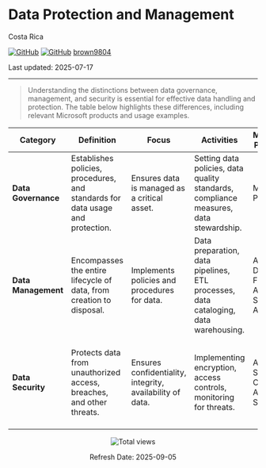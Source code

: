 # Data Protection and Management

Costa Rica

[![GitHub](https://badgen.net/badge/icon/github?icon=github&label)](https://github.com)
[![GitHub](https://img.shields.io/badge/--181717?logo=github&logoColor=ffffff)](https://github.com/)
[brown9804](https://github.com/brown9804)

Last updated: 2025-07-17

----------

> Understanding the distinctions between data governance, management, and security is essential for effective data handling and protection. The table below highlights these differences, including relevant Microsoft products and usage examples. 

| **Category**       | **Definition**                                                                 | **Focus**                                      | **Activities**                                                                 | **Microsoft Products**                          | **Examples of Use**                                                                 |
|--------------------|--------------------------------------------------------------------------------|------------------------------------------------|--------------------------------------------------------------------------------|------------------------------------------------|-------------------------------------------------------------------------------------|
| **Data Governance**| Establishes policies, procedures, and standards for data usage and protection. | Ensures data is managed as a critical asset.   | Setting data policies, data quality standards, compliance measures, data stewardship. | Microsoft Purview                              | Defining data policies for compliance with GDPR, managing data lineage.             |
| **Data Management**| Encompasses the entire lifecycle of data, from creation to disposal.           | Implements policies and procedures for data.   | Data preparation, data pipelines, ETL processes, data cataloging, data warehousing.  | Azure Data Factory, Azure Synapse Analytics    | Building data pipelines for ETL, managing a data warehouse for business analytics.  |
| **Data Security**  | Protects data from unauthorized access, breaches, and other threats.           | Ensures confidentiality, integrity, availability of data. | Implementing encryption, access controls, monitoring for threats.                   | Azure Security Center, Azure Sentinel          | Encrypting sensitive data, monitoring for security breaches, setting access controls.|

<!-- START BADGE -->
<div align="center">
  <img src="https://img.shields.io/badge/Total%20views-1443-limegreen" alt="Total views">
  <p>Refresh Date: 2025-09-05</p>
</div>
<!-- END BADGE -->
